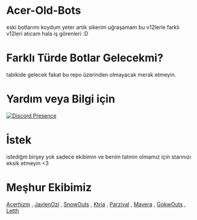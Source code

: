 # Acer-Old-Bots
eski botlarımı koydum yeter artık sikerim uğraşamam bu v12lerle farklı v12leri atıcam hala iş görenleri :D

# Farklı Türde Botlar Gelecekmi?
tabikide gelecek fakat bu repo üzerinden olmayacak merak etmeyin.

# Yardım veya Bilgi için
[![Discord Presence](https://lanyard-profile-readme.vercel.app/api/340047062068494337?theme=dark&bg=1c1c1c&animated=false&hideDiscrim=false&borderRadius=30px)](https://discord.com/users/340047062068494337)

# İstek
istediğm birşey yok sadece ekibimin ve benim tatmin olmamız için starınızı eksik etmeyin <3

# Meşhur Ekibimiz
[Acerhizm](https://github.com/acerhizmq) , [JaylenOzi](https://github.com/JaylenOzi) , [SnowOuts](https://github.com/SnowsOuts) , [Ktria](https://github.com/ktriacxx) , [Parzival](https://github.com/JeParzival) , [Mavera](https://github.com/Maveracim) , [GokwOuts](https://github.com/Gokwouts) , [Letth](https://github.com/kaanxsrd)


